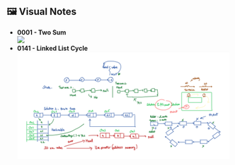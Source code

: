 

## 🖼️ Visual Notes

<!-- IMG:START -->
- **0001 - Two Sum**  
  ![](0001-two-sum/TWOSUM.png)
- **0141 - Linked List Cycle**  
  ![](0141-linked-list-cycle/LEETCODE141.png)
<!-- IMG:END -->